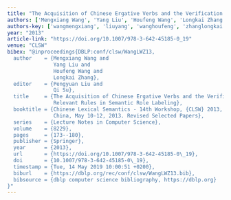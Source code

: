 ```yaml
---
title: "The Acquisition of Chinese Ergative Verbs and the Verification of Relevant Rules in Semantic Role Labeling"
authors: ['Mengxiang Wang', 'Yang Liu', 'Houfeng Wang', 'Longkai Zhang']
authors-key: ['wangmengxiang', 'liuyang', 'wanghoufeng', 'zhanglongkai']
year: "2013"
article-link: "https://doi.org/10.1007/978-3-642-45185-0_19"
venue: "CLSW"
bibex: "@inproceedings{DBLP:conf/clsw/WangLWZ13,
  author    = {Mengxiang Wang and
               Yang Liu and
               Houfeng Wang and
               Longkai Zhang},
  editor    = {Pengyuan Liu and
               Qi Su},
  title     = {The Acquisition of Chinese Ergative Verbs and the Verification of
               Relevant Rules in Semantic Role Labeling},
  booktitle = {Chinese Lexical Semantics - 14th Workshop, {CLSW} 2013, Zhengzhou,
               China, May 10-12, 2013. Revised Selected Papers},
  series    = {Lecture Notes in Computer Science},
  volume    = {8229},
  pages     = {173--180},
  publisher = {Springer},
  year      = {2013},
  url       = {https://doi.org/10.1007/978-3-642-45185-0\_19},
  doi       = {10.1007/978-3-642-45185-0\_19},
  timestamp = {Tue, 14 May 2019 10:00:51 +0200},
  biburl    = {https://dblp.org/rec/conf/clsw/WangLWZ13.bib},
  bibsource = {dblp computer science bibliography, https://dblp.org}
}"
---
```

